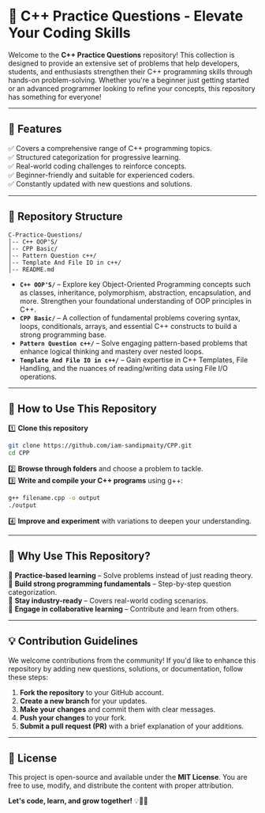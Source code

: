 # 🚀 C++ Practice Questions - Elevate Your Coding Skills

Welcome to the **C++ Practice Questions** repository! This collection is designed to provide an extensive set of problems that help developers, students, and enthusiasts strengthen their C++ programming skills through hands-on problem-solving. Whether you're a beginner just getting started or an advanced programmer looking to refine your concepts, this repository has something for everyone!

---

## 📌 Features
✅ Covers a comprehensive range of C++ programming topics.  
✅ Structured categorization for progressive learning.  
✅ Real-world coding challenges to reinforce concepts.  
✅ Beginner-friendly and suitable for experienced coders.  
✅ Constantly updated with new questions and solutions.  

---

## 📂 Repository Structure
```
C-Practice-Questions/
│-- C++ OOP'S/
│-- CPP Basic/
│-- Pattern Question c++/
│-- Template And File IO in c++/
│-- README.md
```
- **`C++ OOP'S/`** – Explore key Object-Oriented Programming concepts such as classes, inheritance, polymorphism, abstraction, encapsulation, and more. Strengthen your foundational understanding of OOP principles in C++.
- **`CPP Basic/`** – A collection of fundamental problems covering syntax, loops, conditionals, arrays, and essential C++ constructs to build a strong programming base.
- **`Pattern Question c++/`** – Solve engaging pattern-based problems that enhance logical thinking and mastery over nested loops.
- **`Template And File IO in c++/`** – Gain expertise in C++ Templates, File Handling, and the nuances of reading/writing data using File I/O operations.

---

## 🎯 How to Use This Repository

1️⃣ **Clone this repository**  
   ```bash
   git clone https://github.com/iam-sandipmaity/CPP.git
   cd CPP
   ```
2️⃣ **Browse through folders** and choose a problem to tackle.  
3️⃣ **Write and compile your C++ programs** using g++:  
   ```bash
   g++ filename.cpp -o output
   ./output
   ```
4️⃣ **Improve and experiment** with variations to deepen your understanding.  

---

## 🚀 Why Use This Repository?
🔹 **Practice-based learning** – Solve problems instead of just reading theory.  
🔹 **Build strong programming fundamentals** – Step-by-step question categorization.  
🔹 **Stay industry-ready** – Covers real-world coding scenarios.  
🔹 **Engage in collaborative learning** – Contribute and learn from others.

---

## 💡 Contribution Guidelines
We welcome contributions from the community! If you'd like to enhance this repository by adding new questions, solutions, or documentation, follow these steps:
1. **Fork the repository** to your GitHub account.
2. **Create a new branch** for your updates.
3. **Make your changes** and commit them with clear messages.
4. **Push your changes** to your fork.
5. **Submit a pull request (PR)** with a brief explanation of your additions.

---

## 📜 License
This project is open-source and available under the **MIT License**. You are free to use, modify, and distribute the content with proper attribution.

**Let's code, learn, and grow together!** 💡🎯🚀
